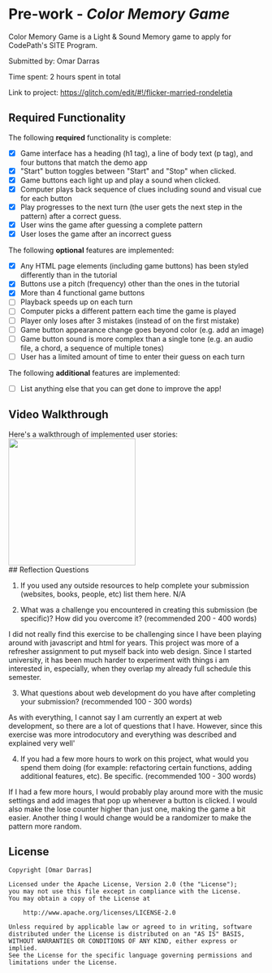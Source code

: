 # Pre-work - _Color Memory Game_

Color Memory Game is a Light & Sound Memory game to apply for CodePath's SITE Program.

Submitted by: Omar Darras

Time spent: 2 hours spent in total

Link to project: https://glitch.com/edit/#!/flicker-married-rondeletia

## Required Functionality

The following **required** functionality is complete:

- [x] Game interface has a heading (h1 tag), a line of body text (p tag), and four buttons that match the demo app
- [x] "Start" button toggles between "Start" and "Stop" when clicked.
- [x] Game buttons each light up and play a sound when clicked.
- [x] Computer plays back sequence of clues including sound and visual cue for each button
- [x] Play progresses to the next turn (the user gets the next step in the pattern) after a correct guess.
- [x] User wins the game after guessing a complete pattern
- [x] User loses the game after an incorrect guess

The following **optional** features are implemented:

- [x] Any HTML page elements (including game buttons) has been styled differently than in the tutorial
- [x] Buttons use a pitch (frequency) other than the ones in the tutorial
- [x] More than 4 functional game buttons
- [ ] Playback speeds up on each turn
- [ ] Computer picks a different pattern each time the game is played
- [ ] Player only loses after 3 mistakes (instead of on the first mistake)
- [ ] Game button appearance change goes beyond color (e.g. add an image)
- [ ] Game button sound is more complex than a single tone (e.g. an audio file, a chord, a sequence of multiple tones)
- [ ] User has a limited amount of time to enter their guess on each turn

The following **additional** features are implemented:

- [ ] List anything else that you can get done to improve the app!

## Video Walkthrough

Here's a walkthrough of implemented user stories:
<img src="https://cdn.glitch.com/b2938eba-1e94-4612-acf7-63221f9b5277%2Fezgif.com-gif-maker.gif?v=1615751982302" width=250><br>## Reflection Questions

1. If you used any outside resources to help complete your submission (websites, books, people, etc) list them here.
   N/A

2. What was a challenge you encountered in creating this submission (be specific)? How did you overcome it? (recommended 200 - 400 words)

I did not really find this exercise to be challenging since I have been playing around with javascript and html for years. This project was
more of a refresher assignment to put myself back into web design. Since I started university, it has been much harder to experiment with
things i am interested in, especially, when they overlap my already full schedule this semester.

3. What questions about web development do you have after completing your submission? (recommended 100 - 300 words)

As with everything, I cannot say I am currently an expert at web development, so there are a lot of questions that I have. However, since
this exercise was more introdocutory and everything was described and explained very well'

4. If you had a few more hours to work on this project, what would you spend them doing (for example: refactoring certain functions, adding additional features, etc). Be specific. (recommended 100 - 300 words)

If I had a few more hours, I would probably play around more with the music settings and add images that pop up whenever a button is clicked.
I would also make the lose counter higher than just one, making the game a bit easier. Another thing I would change would be a randomizer to
make the pattern more random.

## License

    Copyright [Omar Darras]

    Licensed under the Apache License, Version 2.0 (the "License");
    you may not use this file except in compliance with the License.
    You may obtain a copy of the License at

        http://www.apache.org/licenses/LICENSE-2.0

    Unless required by applicable law or agreed to in writing, software
    distributed under the License is distributed on an "AS IS" BASIS,
    WITHOUT WARRANTIES OR CONDITIONS OF ANY KIND, either express or implied.
    See the License for the specific language governing permissions and
    limitations under the License.
